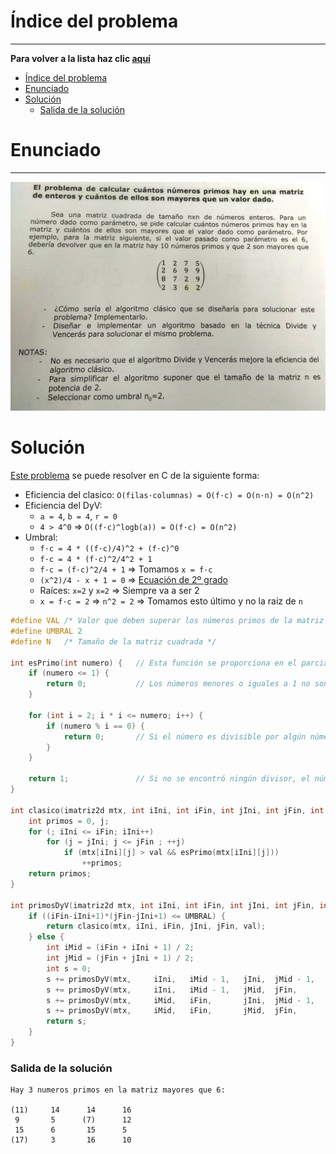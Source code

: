 # Índice del problema

***

**Para volver a la lista haz clic [aquí](./Index.md)**

<!-- TOC -->
* [Índice del problema](#índice-del-problema)
* [Enunciado](#enunciado)
* [Solución](#solución)
    * [Salida de la solución](#salida-de-la-solución)
<!-- TOC -->

# Enunciado

***

![](./parcial2.jpeg "titulo")

# Solución
[Este problema](#enunciado) se puede resolver en C de la siguiente forma:

* Eficiencia del clasico: ``O(filas·columnas) = O(f·c) = O(n·n) = O(n^2)``
* Eficiencia del DyV:
  * ``a = 4``, ``b = 4``, ``r = 0``
  * ``4 > 4^0`` => ``O((f·c)^logb(a)) = O(f·c) = O(n^2)``
* Umbral:
  * ``f·c = 4 * ((f·c)/4)^2 + (f·c)^0``
  * ``f·c = 4 * (f·c)^2/4^2 + 1``
  * ``f·c = (f·c)^2/4 + 1`` => Tomamos ``x = f·c``
  * ``(x^2)/4 - x + 1 = 0`` => [Ecuación de 2º grado](https://es.wikipedia.org/wiki/Ecuaci%C3%B3n_de_segundo_grado#Soluciones_de_la_ecuaci%C3%B3n_de_segundo_grado)
  * Raíces: ``x=2`` y ``x=2``  => Siempre va a ser 2
  * ``x = f·c = 2`` => ``n^2 = 2`` => Tomamos esto último y no la raíz de ``n`` 

```c
#define VAL /* Valor que deben superar los números primos de la matriz */
#define UMBRAL 2
#define N   /* Tamaño de la matriz cuadrada */

int esPrimo(int numero) {   // Esta función se proporciona en el parcial
    if (numero <= 1) {
        return 0;           // Los números menores o iguales a 1 no son primos
    }

    for (int i = 2; i * i <= numero; i++) {
        if (numero % i == 0) {
            return 0;       // Si el número es divisible por algún número entre 2 y la raíz cuadrada, no es primo
        }
    }

    return 1;               // Si no se encontró ningún divisor, el número es primo
}

int clasico(imatriz2d mtx, int iIni, int iFin, int jIni, int jFin, int val) {
    int primos = 0, j;
    for (; iIni <= iFin; iIni++)
        for (j = jIni; j <= jFin ; ++j)
            if (mtx[iIni][j] > val && esPrimo(mtx[iIni][j]))
                ++primos;
    return primos;
}

int primosDyV(imatriz2d mtx, int iIni, int iFin, int jIni, int jFin, int val) {
    if ((iFin-iIni+1)*(jFin-jIni+1) <= UMBRAL) {
        return clasico(mtx, iIni, iFin, jIni, jFin, val);
    } else {
        int iMid = (iFin + iIni + 1) / 2;
        int jMid = (jFin + jIni + 1) / 2;
        int s = 0;
        s += primosDyV(mtx,     iIni,   iMid - 1,   jIni,  jMid - 1,    val);
        s += primosDyV(mtx,     iIni,   iMid - 1,   jMid,  jFin,        val);
        s += primosDyV(mtx,     iMid,   iFin,       jIni,  jMid - 1,    val);
        s += primosDyV(mtx,     iMid,   iFin,       jMid,  jFin,        val);
        return s;
    }
}
```

### Salida de la solución
```
Hay 3 numeros primos en la matriz mayores que 6:

(11)     14      14      16
 9       5      (7)      12
 15      6       15      5
(17)     3       16      10
```